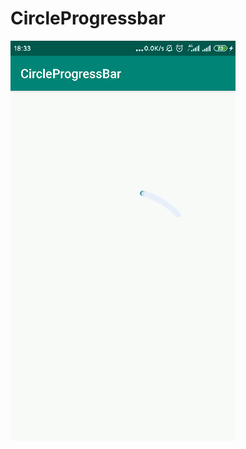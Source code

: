 # CircleProgressbar
![image](https://github.com/tjuyou/CircleProgressbar/blob/master/5336343c-54c2-499a-a2d0-6352167b62a9.gif)
